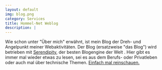 ```yaml
---
layout: default
img: blog.png
category: Services
title: Hommel-Net Weblog
description: |
---
```

Wie schon unter "Über mich" erwähnt, ist mein Blog der Dreh- und Angelpunkt meiner Webaktivitäten. Der Blog (ersatzweise "das Blog") wird betrieben mit [Serendipity](http://s9y.org/), der besten Blogengine der Welt <i class="fa fa-smile-o"></i>. Hier gibt es immer mal wieder etwas zu lesen, sei es aus dem Berufs- oder Privatleben oder auch mal über technische Themen. [Einfach mal reinschauen.](http://blog.hommel-net.de/)
